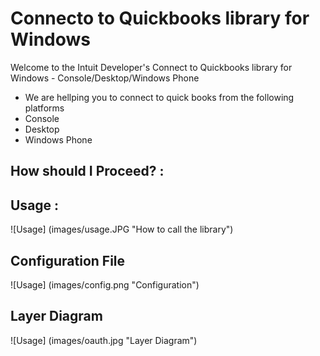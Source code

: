 Connecto to Quickbooks library for Windows
============================================

<p>Welcome to the Intuit Developer's Connect to Quickbooks library for Windows - Console/Desktop/Windows Phone</p>

<ul>
<li>We are hellping you to connect to quick books from the following platforms</li>
<li>Console</li>
<li>Desktop</li>
<li>Windows Phone</li>
</ul>

## How should I Proceed? :

## Usage :  

![Usage] (images/usage.JPG "How to call the library")

## Configuration File

![Usage] (images/config.png "Configuration")

## Layer Diagram

![Usage] (images/oauth.jpg "Layer Diagram")

